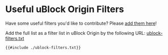 # Useful uBlock Origin Filters

Have some useful filters you'd like to contribute? Please [add them here](https://github.com/mrjones2014/dotfiles/blob/master/docs/src/ublock-filters.txt)!

Add the full list as a filter list in uBlock Origin by the following URL: [ublock-filters.txt](https://mjones.network/ublock-filters.txt)

```adblock
{{#include ./ublock-filters.txt}}
```
